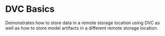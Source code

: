 # DVC Basics

Demonstrates how to store data in a remote storage location using DVC as well as how to store model artifacts in a different remote storage location.